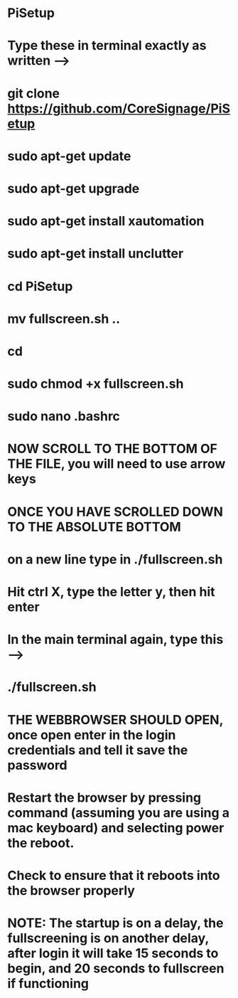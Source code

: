# PiSetup

# Type these in terminal exactly as written -->
# git clone https://github.com/CoreSignage/PiSetup
# sudo apt-get update
# sudo apt-get upgrade
# sudo apt-get install xautomation
# sudo apt-get install unclutter
# cd PiSetup
# mv fullscreen.sh ..
# cd
# sudo chmod +x fullscreen.sh
# sudo nano .bashrc
#
# NOW SCROLL TO THE BOTTOM OF THE FILE, you will need to use arrow keys
# ONCE YOU HAVE SCROLLED DOWN TO THE ABSOLUTE BOTTOM
# on a new line type in ./fullscreen.sh
# Hit ctrl X, type the letter y, then hit enter
#
# In the main terminal again, type this -->
# ./fullscreen.sh
# THE WEBBROWSER SHOULD OPEN, once open enter in the login credentials and tell it save the password
# Restart the browser by pressing command (assuming you are using a mac keyboard) and selecting power the reboot.
# Check to ensure that it reboots into the browser properly
#
# NOTE: The startup is on a delay, the fullscreening is on another delay, after login it will take 15 seconds to begin, and 20 seconds to fullscreen if functioning
